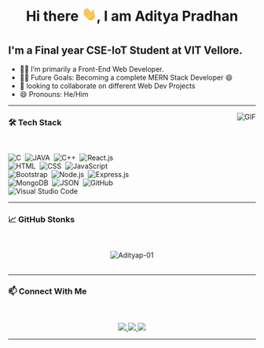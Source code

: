### 

<h1 align="center"><b>Hi there <img src="https://raw.githubusercontent.com/ABSphreak/ABSphreak/master/gifs/Hi.gif" width="30px">, I am Aditya Pradhan </b><h1>
  
## I'm a Final year CSE-IoT Student at VIT Vellore.  

- 👨‍💻 I’m primarily a Front-End Web Developer.
- 💪🏼 Future Goals: Becoming a complete MERN Stack Developer 😄
- 🤝 looking to collaborate on different Web Dev Projects 
- 😄 Pronouns: He/Him

<hr> 
<img align="right" alt="GIF" height="135px" src="https://media.giphy.com/media/du3J3cXyzhj75IOgvA/giphy.gif" />
<h3>🛠 Tech Stack</h3><br>
  
![C](https://img.shields.io/badge/-C-05122A?style=flat&logo=C&logoColor=A8B9CC)&nbsp;
![JAVA](https://img.shields.io/badge/-JAVA-05122A?style=flat&logo=JAVA&logoColor=A8B9CC)&nbsp;
![C++](https://img.shields.io/badge/-C++-05122A?style=flat&logo=C++&logoColor=A8B9CC)&nbsp;
![React.js](https://img.shields.io/badge/-React.js-05122A?logo=react&style=flat)&nbsp;\
![HTML](https://img.shields.io/badge/-HTML-05122A?style=flat&logo=HTML5)&nbsp;
![CSS](https://img.shields.io/badge/-CSS-05122A?style=flat&logo=CSS3&logoColor=1572B6)&nbsp;
![JavaScript](https://img.shields.io/badge/-JavaScript-05122A?style=flat&logo=javascript)\
![Bootstrap](https://img.shields.io/badge/-Bootstrap-05122A?style=flat&logo=bootstrap&logoColor=563D7C)&nbsp;
![Node.js](https://img.shields.io/badge/-Node.js-05122A?style=flat&logo=node.js)&nbsp;
![Express.js](https://img.shields.io/badge/-Express.js-05122A?style=flat&logo=express)&nbsp;\
![MongoDB](https://img.shields.io/badge/-MongoDB-05122A?logo=mongodb&style=flat)&nbsp;
![JSON](https://img.shields.io/badge/-JSON-05122A?style=flat&logo=json&logoColor=A8B9CC)&nbsp;
![GitHub](https://img.shields.io/badge/-GitHub-05122A?style=flat&logo=github)&nbsp;\
![Visual Studio Code](https://img.shields.io/badge/-Visual%20Studio%20Code-05122A?logo=visual%20studio%20code&style=flat)&nbsp;

<hr>

<h3>📈 GitHub Stonks</h3><br>
<p align="center">
  <img src="https://github-readme-stats.vercel.app/api/top-langs?username=Adityap-01&show_icons=true&locale=en&layout=compact&theme=gotham" alt="Adityap-01"/><br><br>
</p>

<hr>
  
<h3>📫 Connect With Me</h3><br>
<p align="center">
  <a href="https://www.linkedin.com/in/aditya-pradhan-15964a1b2">
    <img src="https://img.shields.io/badge/-Aditya%20Pradhan-0A66C2?style=flat&logo=Linkedin&logoColor=white"/>
  </a>
  <a href="mailto:adityapradhan11@gmail.com">
    <img src="https://img.shields.io/badge/-adityapradhan11@gmail.com-EA4335?style=flat&logo=Gmail&logoColor=white"/>
  </a>
  <a href="https://www.instagram.com/adityapradhan_01/">
    <img src="https://img.shields.io/badge/-@AdityaPradhan-E4405F?style=flat&logo=Instagram&logoColor=white"/>
  </a>
</p>
  
<hr>


